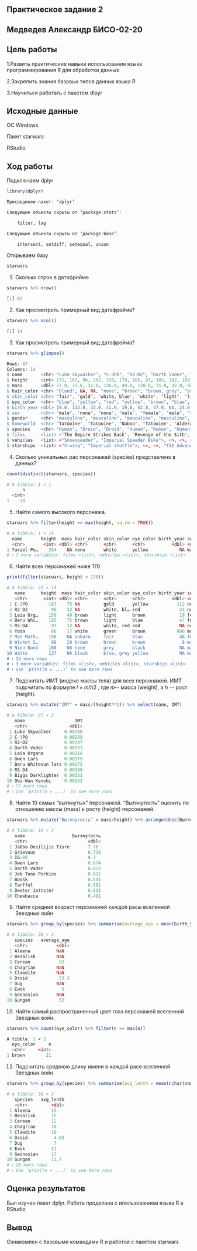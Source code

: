 ## Практическое задание 2

## Медведев Александр БИСО-02-20
##   Цель работы
1.Развить практические навыки использования языка программирования R для обработки данных

2.Закрепить знания базовых типов данных языка R

3.Научиться работать с пакетом dlpyr

## Исходные данные

ОС Windows

Пакет starwars

RStudio

## Ход работы
Подключаем dplyr
```R
library(dplyr)

Присоединяю пакет: ‘dplyr’

Следующие объекты скрыты от ‘package:stats’:

    filter, lag

Следующие объекты скрыты от ‘package:base’:

    intersect, setdiff, setequal, union  
```
Открываем базу
```R
starwars
```

1. Сколько строк в датафрейме
```R
starwars %>% nrow()

[1] 87
```

2. Как просмотреть примерный вид датафрейма?
```R
starwars %>% ncol()

[1] 14
```

3. Как просмотреть примерный вид датафрейма?
```R
starwars %>% glimpse()

Rows: 87
Columns: 14
$ name       <chr> "Luke Skywalker", "C-3PO", "R2-D2", "Darth Vader", "Leia Organa", "Owen Lars",…
$ height     <int> 172, 167, 96, 202, 150, 178, 165, 97, 183, 182, 188, 180, 228, 180, 173, 175, …
$ mass       <dbl> 77.0, 75.0, 32.0, 136.0, 49.0, 120.0, 75.0, 32.0, 84.0, 77.0, 84.0, NA, 112.0,…
$ hair_color <chr> "blond", NA, NA, "none", "brown", "brown, grey", "brown", NA, "black", "auburn…
$ skin_color <chr> "fair", "gold", "white, blue", "white", "light", "light", "light", "white, red…
$ eye_color  <chr> "blue", "yellow", "red", "yellow", "brown", "blue", "blue", "red", "brown", "b…
$ birth_year <dbl> 19.0, 112.0, 33.0, 41.9, 19.0, 52.0, 47.0, NA, 24.0, 57.0, 41.9, 64.0, 200.0, …
$ sex        <chr> "male", "none", "none", "male", "female", "male", "female", "none", "male", "m…
$ gender     <chr> "masculine", "masculine", "masculine", "masculine", "feminine", "masculine", "…
$ homeworld  <chr> "Tatooine", "Tatooine", "Naboo", "Tatooine", "Alderaan", "Tatooine", "Tatooine…
$ species    <chr> "Human", "Droid", "Droid", "Human", "Human", "Human", "Human", "Droid", "Human…
$ films      <list> <"The Empire Strikes Back", "Revenge of the Sith", "Return of the Jedi", "A N…
$ vehicles   <list> <"Snowspeeder", "Imperial Speeder Bike">, <>, <>, <>, "Imperial Speeder Bike"…
$ starships  <list> <"X-wing", "Imperial shuttle">, <>, <>, "TIE Advanced x1", <>, <>, <>, <>, "X…
```

4. Сколько уникальных рас персонажей (species) представлено в данных?
```R
count(distinct(starwars, species))

# A tibble: 1 × 1
      n
  <int>
1    38
```

5. Найти самого высокого персонажа.
```R
starwars %>% filter(height == max(height, na.rm = TRUE))

# A tibble: 1 × 14
  name       height  mass hair_color skin_color eye_color birth_year sex   gender homeworld species
  <chr>       <int> <dbl> <chr>      <chr>      <chr>          <dbl> <chr> <chr>  <chr>     <chr>  
1 Yarael Po…    264    NA none       white      yellow            NA male  mascu… Quermia   Quermi…
# ℹ 3 more variables: films <list>, vehicles <list>, starships <list>
```
6. Найти всех персонажей ниже 170
```R
print(filter(starwars, height < 170))

# A tibble: 23 × 14
   name      height  mass hair_color skin_color eye_color birth_year sex   gender homeworld species
   <chr>      <int> <dbl> <chr>      <chr>      <chr>          <dbl> <chr> <chr>  <chr>     <chr>  
 1 C-3PO        167    75 NA         gold       yellow           112 none  mascu… Tatooine  Droid  
 2 R2-D2         96    32 NA         white, bl… red               33 none  mascu… Naboo     Droid  
 3 Leia Org…    150    49 brown      light      brown             19 fema… femin… Alderaan  Human  
 4 Beru Whi…    165    75 brown      light      blue              47 fema… femin… Tatooine  Human  
 5 R5-D4         97    32 NA         white, red red               NA none  mascu… Tatooine  Droid  
 6 Yoda          66    17 white      green      brown            896 male  mascu… NA        Yoda's…
 7 Mon Moth…    150    NA auburn     fair       blue              48 fema… femin… Chandrila Human  
 8 Wicket S…     88    20 brown      brown      brown              8 male  mascu… Endor     Ewok   
 9 Nien Nunb    160    68 none       grey       black             NA male  mascu… Sullust   Sullus…
10 Watto        137    NA black      blue, grey yellow            NA male  mascu… Toydaria  Toydar…
# ℹ 13 more rows
# ℹ 3 more variables: films <list>, vehicles <list>, starships <list>
# ℹ Use `print(n = ...)` to see more rows
```

7. Подсчитать ИМТ (индекс массы тела) для всех персонажей. ИМТ подсчитать по формуле 𝐼 = 𝑚/ℎ2 , где 𝑚-- масса (weight), а ℎ -- рост (height).
```R
starwars %>% mutate("IMT" = mass/(height**2)) %>% select(name, IMT)

# A tibble: 87 × 2
   name                   IMT
   <chr>                <dbl>
 1 Luke Skywalker     0.00260
 2 C-3PO              0.00269
 3 R2-D2              0.00347
 4 Darth Vader        0.00333
 5 Leia Organa        0.00218
 6 Owen Lars          0.00379
 7 Beru Whitesun lars 0.00275
 8 R5-D4              0.00340
 9 Biggs Darklighter  0.00251
10 Obi-Wan Kenobi     0.00232
# ℹ 77 more rows
# ℹ Use `print(n = ...)` to see more rows
```
8. Найти 10 самых “вытянутых” персонажей. “Вытянутость” оценить по отношению массы (mass) к росту (height) персонажей.
```R
starwars %>% mutate("Вытянутость" = mass/height) %>% arrange(desc(Вытянутость)) %>% slice(1:10) %>% select(name,Вытянутость)

# A tibble: 10 × 2
   name                  Вытянутость
   <chr>                       <dbl>
 1 Jabba Desilijic Tiure       7.76 
 2 Grievous                    0.736
 3 IG-88                       0.7  
 4 Owen Lars                   0.674
 5 Darth Vader                 0.673
 6 Jek Tono Porkins            0.611
 7 Bossk                       0.595
 8 Tarfful                     0.581
 9 Dexter Jettster             0.515
10 Chewbacca                   0.491
```
9. Найти средний возраст персонажей каждой расы вселенной Звездных войн
```R
starwars %>% group_by(species) %>% summarise(average_age = mean(birth_year, na.rm = TRUE))

# A tibble: 38 × 2
   species   average_age
   <chr>           <dbl>
 1 Aleena          NaN  
 2 Besalisk        NaN  
 3 Cerean           92  
 4 Chagrian        NaN  
 5 Clawdite        NaN  
 6 Droid            53.3
 7 Dug             NaN  
 8 Ewok              8  
 9 Geonosian       NaN  
10 Gungan           52  
```

10. Найти самый распространенный цвет глаз персонажей вселенной Звездных войн.

```R
starwars %>% count(eye_color) %>% filter(n == max(n))

A tibble: 1 × 2
  eye_color     n
  <chr>     <int>
1 brown        21
```

11. Подсчитать среднюю длину имени в каждой расе вселенной Звездных войн.

```R
starwars %>% group_by(species) %>% summarise(avg_lenth = mean(nchar(name)))

# A tibble: 38 × 2
   species   avg_lenth
   <chr>         <dbl>
 1 Aleena        13   
 2 Besalisk      15   
 3 Cerean        12   
 4 Chagrian      10   
 5 Clawdite      10   
 6 Droid          4.83
 7 Dug            7   
 8 Ewok          21   
 9 Geonosian     17   
10 Gungan        11.7 
# ℹ 28 more rows
# ℹ Use `print(n = ...)` to see more rows
```
## Оценка результатов

Был изучен пакет dplyr. Работа проделана с ипользованием языка R в RStudio

## Вывод

Ознакомлен с базовыми командами R и работой с пакетом starwars
